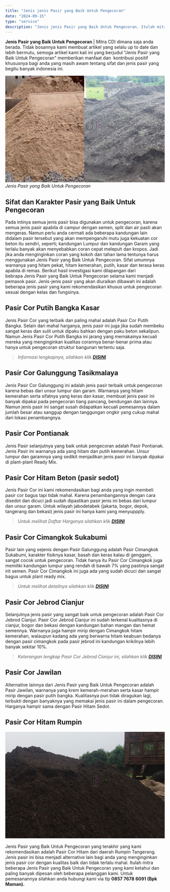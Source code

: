```yaml
---
title: "Jenis jenis Pasir yang Baik Untuk Pengecoran"
date: "2024-09-15"
type: "service"
description: "Jenis jenis Pasir yang Baik Untuk Pengecoran. Itulah mitra beberapa Jenis Pasir yang Baik Untuk Pengecoran yang kami ketahui dan paling banyak dipesan oleh b..."
---
```


**Jenis Pasir yang Baik Untuk Pengecoran** | Mitra CDI dimana saja anda berada. Tidak bosannya kami membuat artikel yang selalu up to date dan lebih bermutu, semoga artikel kami kali ini yang berjudul "Jenis Pasir yang Baik Untuk Pengecoran" memberikan manfaat dan  kontribusi positif khususnya bagi anda yang masih awam tentang sifat dan jenis pasir yang begitu banyak indonesia ini.

![Jenis Pasir yang Baik Untuk Pengecoran](/images/blog/pasir-bangka-dan-cimangkok.jpg)
*Jenis Pasir yang Baik Untuk Pengecoran*

 ## Sifat dan Karakter Pasir yang Baik Untuk Pengecoran
    
Pada intinya semua jenis pasir bisa digunakan untuk pengecoran, karena semua jenis pasir apabila di campur dengan semen, split dan air pasti akan mengeras. Namun perlu anda cermati ada beberapa kandungan lain didalam pasir tersebut yang akan mempengaruhi mutu juga kekuatan cor beton itu sendiri, seperti; kandungan Lumpur dan kandungan Garam yang terlalu banyak akan menyebabkan coran cepat melepuh dan kropos. Jadi jika anda menginginkan coran yang kokoh dan tahan lama tentunya harus menggunakan Jenis Pasir yang Baik Untuk Pengecoran. Sifat umumnya warnanya yang hitam pekat, hitam kemerahan, putih, kasar dan terasa keras apabila di remas.
Berikut hasil investigasi kami dilapangan dari bebrapa Jenis Pasir yang Baik Untuk Pengecoran selama kami menjadi pemasok pasir. Jenis-jenis pasir yang akan diuraikan dibawah ini adalah beberapa jenis pasir yang kami rekomendasikan khusus untuk pengecoran sesuai dengan kelas dan fungsinya.

 ## Pasir Cor Putih Bangka Kasar
    
Jenis Pasir Cor yang terbaik dan paling mahal adalah Pasir Cor Putih Bangka. Selain dari mahal harganya, jenis pasir ini juga jika sudah membeku sangat keras dan sulit untuk dipaku bahkan dengan paku beton sekalipun. Namun Jenis Pasir Cor Putih Bangka ini jarang yang memakainya kecuali mereka yang menginginkan kualitas corannya benar-benar prima atau hanya untuk pengecoran struktur bangunan tertentu saja.
> _Informasi lengkapnya, silahkan klik [**DISINI**](/product/pasir-putih-bangka)_

 ## Pasir Cor Galunggung Tasikmalaya
    
Jenis Pasir Cor Galunggung ini adalah jenis pasir terbaik untuk pengecoran karena bebas dari unsur lumpur dan garam. Warnanya yang hitam kemerahan serta sifatnya yang keras dan kasar, membuat jenis pasir ini banyak dipakai pada pengecoran tiang pancang, bendungan dan lainnya. Namun jenis pasir ini sangat susah didapatkan kecuali pemesannya dalam jumlah besar atau sanggup dengan tanggungan ongkir yang cukup mahal dari lokasi penambangnya.

 ## Pasir Cor Pontianak
    
Jenis Pasir selanjutnya yang baik untuk pengecoran adalah Pasir Pontianak. Jenis Pasir ini warnanya ada yang hitam dan putih kemerahan. Unsur lumpur dan garamnya yang sedikit menjadikan jenis pasir ini banyak dipakai di plant-plant Ready Mix.

 ## Pasir Cor Hitam Beton (pasir sedot)
    
Jenis Pasir Cor ini kami rekomendasikan bagi anda yang ingin membeli pasir cor bagus tapi tidak mahal. Karena penambangannya dengan cara disedot dan dicuci jadi sudah dipastikan pasir jenis ini bebas dari lumpur dan unsur garam. Untuk wilayah jabodetabek (jakarta, bogor, depok, tangerang dan bekasi) jenis pasir ini hanya kami yang menyuppply.
> _Untuk melihat Daftar Harganya silahkan klik **[DISINI](/blog/daftar-harga-material-pasir-dan-batu-terlengkap)**_

 ## Pasir Cor Cimangkok Sukabumi
    
Pasir lain yang sejenis dengan Pasir Galunggung adalah Pasir Cimangkok Sukabumi, karakter fisiknya kasar, basah dan keras kalau di genggam, sangat cocok untuk pengecoran. Tidak hanya itu Pasir Cor Cimangkok juga memiliki kandungan lumpur yang rendah di bawah 7% yang pastinya sangat irit semen. Pasir Cor Cimangkok ini juga ada yang sudah dicuci dan sangat bagus untuk plant ready mix.
> _Untuk melihat detailnya silahkan klik **[DISINI](/product/jual-pasir-cimangkok)**_

 ## Pasir Cor Jebrod Cianjur
    
Selanjutnya jenis pasir yang sangat baik untuk pengecoran adalah Pasir Cor Jebrod Cianjur. Pasir Cor Jebrod Cianjur ini sudah terkenal kualitasnya di cianjur, bogor dan bekasi dengan kandungan bahan mangan dan hemat semennya. Warnanya juga hampir mirip dengan Cimangkok hitam kemerahan, walaupun kadang ada yang berwarna hitam keabuan bedanya dengan pasir cimangkok pada pasir jebrod ini kandungan krikilnya lebih banyak sekitar 10%.
> _Keterangan lengkap Pasir Cor Jebrod Cianjur ini, silahkan klik **[DISINI](/product/pasir-cor-jebrot)**_

 ## Pasir Cor Jawilan
    
Alternative lainnya dari Jenis Pasir yang Baik Untuk Pengecoran adalah Pasir Jawilan, warnanya yang krem kemerah-merahan serta kasar hampir mirip dengan pasir putih bangka. Kualitasnya pun tidak diragukan lagi, terbukti dengan banyaknya yang memakai jenis pasir ini dalam pengecoran. Harganya hampir sama dengan Pasir Hitam Sedot.

 ## Pasir Cor Hitam Rumpin

 ![Pasir cuci](/images/blog/pasir-cuci-hitam.jpg)
    
Jenis Pasir yang Baik Untuk Pengecoran yang terakhir yang kami rekomendasikan adalah Pasir Cor Hitam dari daerah Rumpin Tangerang. Jenis pasir ini bisa menjadi alternative lain bagi anda yang menginginkan jenis pasir cor dengan kualitas baik dan tidak terlalu mahal.
Itulah mitra beberapa Jenis Pasir yang Baik Untuk Pengecoran yang kami ketahui dan paling banyak dipesan oleh beberapa pelanggan kami. Untuk pemesanannya silahkan anda hubungi kami via tlp **0857 7678 6091 (Bpk Maman).**

